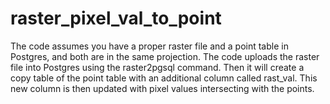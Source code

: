 # raster_pixel_val_to_point
The code assumes you have a proper raster file and a point table in Postgres, and both are in the same projection. The code uploads the raster file into Postgres using the raster2pgsql command. Then it will create a copy table of the point table with an additional column called rast_val. This new column is then updated with pixel values intersecting with the points.
